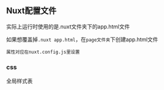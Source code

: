 ## Nuxt配置文件 

实际上运行时使用的是.nuxt文件夹下的app.html文件 

如果想覆盖掉`.nuxt app.html`，在`page文件夹`下创建app.html文件

```
属性对应在nuxt.config.js里设置
```



### css

全局样式表